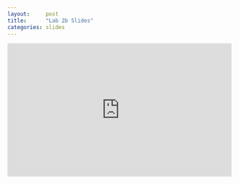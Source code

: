 ```yaml
---
layout:     post
title:      "Lab 2b Slides"
categories: slides
---
```


<iframe src="https://docs.google.com/presentation/d/1uv5sRoH_Ll5dtq8-jLKJIxxPPaZvK0B958jsGzH6fNs/embed?start=false&loop=false&delayms=3000" width="100%" height="300" frameborder="0" allowfullscreen="true" mozallowfullscreen="true" webkitallowfullscreen="true"></iframe>
